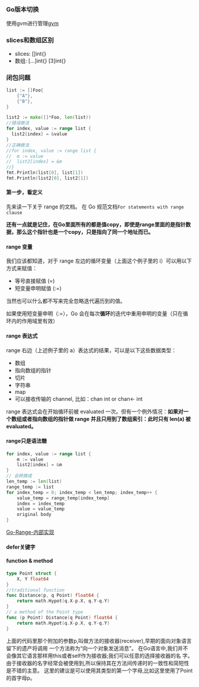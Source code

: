 ### Go版本切换
使用gvm进行管理[gvm](https://github.com/moovweb/gvm)

### slices和数组区别
- slices: []int{}
- 数组: [...]int{} [3]int{} 

### 闭包问题
```go
list := []Foo{
    {"A"},
    {"B"},
}

list2 := make([]*Foo, len(list))
//错误做法
for index, value := range list {
  list2[index] = &value
}
//正确做法
//for index, value := range list {
//	m := value
//	list2[index] = &m
//}
fmt.Println(list[0], list[1])
fmt.Println(list2[0], list2[1])
```

#### 第一步，看定义
先来读一下关于 range 的文档。
在 Go 规范文档`For statements with range clause`

**还有一点就是记住，在Go里面所有的都是值copy，即使是range里面的是指针数据，那么这个指针也是一个copy，只是指向了同一个地址而已。**

#### range 变量
 我们应该都知道，对于 range 左边的循环变量（上面这个例子里的 i）可以用以下方式来赋值：
 - 等号直接赋值 (=)
 - 短变量申明赋值 (:=)
 
当然也可以什么都不写来完全忽略迭代遍历到的值。

如果使用短变量申明（:=），Go 会在每次**循环**的迭代中重用申明的变量（只在循环内的作用域里有效）

#### range 表达式
range 右边（上述例子里的 a）表达式的结果，可以是以下这些数据类型：

 - 数组
 - 指向数组的指针
 - 切片
 - 字符串
 - map
 - 可以接收传输的 channel, 比如：chan int or chan<- int
 
range 表达式会在开始循环前被 evaluated 一次。但有一个例外情况：**如果对一个数组或者指向数组的指针做 range 并且只用到了数组索引：此时只有 len(a) 被 evaluated。**

#### range只是语法糖
```go
for index, value := range list {
    m := value
    list2[index] = &m
}
// 会转换成
len_temp := len(list)
range_temp := list
for index_temp = 0; index_temp < len_temp; index_temp++ {
    value_temp = range_temp[index_temp]
    index = index_temp
    value = value_temp
    original body
}
```
[Go-Range-内部实现](http://newt0n.github.io/2017/04/06/Go-Range-%E5%86%85%E9%83%A8%E5%AE%9E%E7%8E%B0/)

#### defer关键字

#### function & method
```go
type Point struct {
	X, Y float64
}
//traditional function
func Distance(p, q Point) float64 {
	return math.Hypot(q.X-p.X, q.Y-q.Y)
}
// a method of the Point type
func (p Point) Distance(q Point) float64 {
	return math.Hypot(q.X-p.X, q.Y-q.Y)
}
```
上面的代码里那个附加的参数p,叫做方法的接收器(receiver),早期的面向对象语言留下的遗产将调用 一个方法称为“向一个对象发送消息”。
在Go语言中,我们并不会像其它语言那样用this或者self作为接收器;我们可以任意的选择接收器的名 字。由于接收器的名字经常会被使用到,所以保持其在方法间传递时的一致性和简短性是不错的主意。 这里的建议是可以使用其类型的第一个字母,比如这里使用了Point的首字母p。
